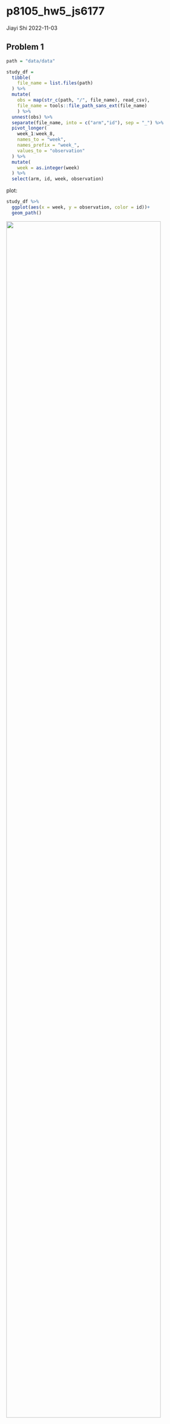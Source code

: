 p8105_hw5_js6177
================
Jiayi Shi
2022-11-03

## Problem 1

``` r
path = "data/data"

study_df = 
  tibble(
    file_name = list.files(path)
  ) %>% 
  mutate(
    obs = map(str_c(path, "/", file_name), read_csv),
    file_name = tools::file_path_sans_ext(file_name)
    ) %>% 
  unnest(obs) %>% 
  separate(file_name, into = c("arm","id"), sep = "_") %>% 
  pivot_longer(
    week_1:week_8,
    names_to = "week",
    names_prefix = "week_",
    values_to = "observation"
  ) %>% 
  mutate(
    week = as.integer(week)
  ) %>% 
  select(arm, id, week, observation)
```

plot:

``` r
study_df %>% 
  ggplot(aes(x = week, y = observation, color = id))+
  geom_path()
```

<img src="p8105_hw5_js6177_files/figure-gfm/unnamed-chunk-2-1.png" width="90%" />

numeric analysis

``` r
study_df %>% 
  group_by(arm) %>% 
  summarise(
    obs_mean = mean(observation),
    obs_sd = sd(observation),
    obs_max = max(observation),
    obs_min = min(observation)
  )
```

    ## # A tibble: 2 × 5
    ##   arm   obs_mean obs_sd obs_max obs_min
    ##   <chr>    <dbl>  <dbl>   <dbl>   <dbl>
    ## 1 con       1.02   1.29    4.26   -2.17
    ## 2 exp       3.64   1.96    7.66   -0.84

## Problem 2

Read raw data:

``` r
homicide_data = read_csv("data/homicide-data.csv")
```

The raw data set has 52179 homicides in 50 large US cities from 2007 to
2017. It contains 12 variables, including the id of the killing, the
reported date, the basic demographic information about each victim
(first name, last name, race, age and sex), the location of the killing
(city, state, latitude and longitude) and whether an arrest was made.

The code below createa a `city_state` variable and summarizes within
cities to obtain the total number of homicides and the number of
unsolved homicides. The result is solved in `table`.

``` r
homicide_data =
  mutate(homicide_data, city_state = str_c(city, state, sep = ", "))

table = homicide_data %>% 
  group_by(city_state) %>% 
  summarise(
    total = n(),
    unsolved = sum(disposition %in% c("Closed without arrest","Open/No arrest"))
    )

table %>% knitr::kable()
```

| city_state         | total | unsolved |
|:-------------------|------:|---------:|
| Albuquerque, NM    |   378 |      146 |
| Atlanta, GA        |   973 |      373 |
| Baltimore, MD      |  2827 |     1825 |
| Baton Rouge, LA    |   424 |      196 |
| Birmingham, AL     |   800 |      347 |
| Boston, MA         |   614 |      310 |
| Buffalo, NY        |   521 |      319 |
| Charlotte, NC      |   687 |      206 |
| Chicago, IL        |  5535 |     4073 |
| Cincinnati, OH     |   694 |      309 |
| Columbus, OH       |  1084 |      575 |
| Dallas, TX         |  1567 |      754 |
| Denver, CO         |   312 |      169 |
| Detroit, MI        |  2519 |     1482 |
| Durham, NC         |   276 |      101 |
| Fort Worth, TX     |   549 |      255 |
| Fresno, CA         |   487 |      169 |
| Houston, TX        |  2942 |     1493 |
| Indianapolis, IN   |  1322 |      594 |
| Jacksonville, FL   |  1168 |      597 |
| Kansas City, MO    |  1190 |      486 |
| Las Vegas, NV      |  1381 |      572 |
| Long Beach, CA     |   378 |      156 |
| Los Angeles, CA    |  2257 |     1106 |
| Louisville, KY     |   576 |      261 |
| Memphis, TN        |  1514 |      483 |
| Miami, FL          |   744 |      450 |
| Milwaukee, wI      |  1115 |      403 |
| Minneapolis, MN    |   366 |      187 |
| Nashville, TN      |   767 |      278 |
| New Orleans, LA    |  1434 |      930 |
| New York, NY       |   627 |      243 |
| Oakland, CA        |   947 |      508 |
| Oklahoma City, OK  |   672 |      326 |
| Omaha, NE          |   409 |      169 |
| Philadelphia, PA   |  3037 |     1360 |
| Phoenix, AZ        |   914 |      504 |
| Pittsburgh, PA     |   631 |      337 |
| Richmond, VA       |   429 |      113 |
| Sacramento, CA     |   376 |      139 |
| San Antonio, TX    |   833 |      357 |
| San Bernardino, CA |   275 |      170 |
| San Diego, CA      |   461 |      175 |
| San Francisco, CA  |   663 |      336 |
| Savannah, GA       |   246 |      115 |
| St. Louis, MO      |  1677 |      905 |
| Stockton, CA       |   444 |      266 |
| Tampa, FL          |   208 |       95 |
| Tulsa, AL          |     1 |        0 |
| Tulsa, OK          |   583 |      193 |
| Washington, DC     |  1345 |      589 |

``` r
unsolved = table %>% 
  filter(city_state == "Baltimore, MD") %>% 
  pull(unsolved)

total = table %>% 
  filter(city_state == "Baltimore, MD") %>%
  pull(total)

prop = prop.test(unsolved, total)
```

- estimated proportion:

``` r
broom::tidy(prop) %>% pull(estimate) %>% round(3)
```

    ##     p 
    ## 0.646

- confidence interval:

``` r
lower_bound = broom::tidy(prop) %>% pull(conf.low) %>% round(3)
upper_bound = broom::tidy(prop) %>% pull(conf.high) %>% round(3)

str_c(lower_bound, upper_bound, sep = ",")
```

    ## [1] "0.628,0.663"

I define a function `prop_ci` to derive the estimated proportion and
confidence intervals with input.

``` r
prop_ci = function(data){
  
  prop = prop.test(data$unsolved, data$total)
  
  broom::tidy(prop) %>% 
    select(estimate, conf.low, conf.high)
}
```

I use list columns to get estimated proportions and CIs for each city. I
first nest the `total` and `unsolved` columns in `table` and then map it
to the function I defined above.

By the warning message, I check the data for Tulsa, AL, which only has
one killing in total and zero unsolved case, so the Chi-squared
approximation may be incorrect. Therefore, I mutate the confidence
interval for this specific city accordingly.

``` r
prop_df =
  nest(table, data = total:unsolved) %>% 
  mutate(unsolved_data = map(.$data, prop_ci)) %>%
  unnest(unsolved_data) %>% 
  select(-data) %>% 
  rename(conf_low = conf.low, conf_high = conf.high) %>% 
  mutate(conf_high = replace(conf_high, city_state == "Tulsa, AL", 0))
```

    ## Warning in prop.test(data$unsolved, data$total): Chi-squared approximation may
    ## be incorrect

The code below create a plot that shows the estimates and CIs for each
city.

``` r
prop_df %>% 
  # Organize cities according to the proportion of unsolved homicide.
  mutate(city_state = fct_reorder(city_state, estimate)) %>% 
  
  ggplot(aes(x = city_state, y = estimate))+
  geom_point()+
  geom_errorbar(aes(ymin = conf_low, ymax = conf_high))+
  labs(title = "Proportion of unsolved homicides for 50 U.S. cities", 
       x = "Proportion of unsolved homicides", 
       y = "City", 
       caption = "Error bars represent 95% confidence interval") +
  theme(axis.text.x = element_text(angle = 90, vjust = 0.2, hjust = 1))
```

<img src="p8105_hw5_js6177_files/figure-gfm/unnamed-chunk-11-1.png" width="90%" />

## Problem 3

I write a function `sim_mu_p` to generate a dataset which follows a
normal distribution with mean equals 0 and standard deviation equals 5,
and then obtain the estimated mu and p-value by performing a t test at
0.05 significance level.

``` r
n = 30
sigma = 5
mu = 0

sim_mu_p = function(mu){
  
  sim_data = tibble(x = rnorm(n, mu, sigma))
  
  sim_data %>% 
  t.test(mu = 0, conf.level = 0.95) %>% 
  broom::tidy() %>% 
  select(estimate, p.value)
}
```

Generate 5000 datasets and apply the function defined above.

``` r
output = vector("list", 5000)

for (i in 1:5000){
  output[[i]] = sim_mu_p(mu)
}

sim_results = bind_rows(output) 
```

The code below repeats the above for μ={1,2,3,4,5,6}.

``` r
sim_df = 
  expand_grid(
    n = 30,
    sigma = 5,
    mu = c(1,2,3,4,5,6),
    iter = 1:5000
  ) %>% 
  mutate(result = map(mu, sim_mu_p)) %>% 
  unnest(result)
```

I then make a plot showing the proportion of times the null was rejected
(the power of the test) vs the true value of $\mu$.

``` r
sim_df %>%  
  group_by(mu) %>% 
  summarise(
    total = n(),
    n_reject = sum(p.value<0.05),
    prop = n_reject/total
  ) %>% 
  ggplot(aes(x = mu, y = prop))+
  geom_point()+
  geom_path()+
  labs(
    title = "Power of the test vs true mu",
    x = "mu",
    y = "Proportion of times the null was rejected"
  )
```

<img src="p8105_hw5_js6177_files/figure-gfm/unnamed-chunk-15-1.png" width="90%" />

From the plot, we can see that when the effect size increases, the power
increases, but the increasing rate get smaller and tends to 0.

The plot below shows the average estimate of $\hat{\mu}$ and the average
estimate of $\hat{\mu}$ only in samples for which the null was rejected
vs the true $\mu$

``` r
sim_df %>% 
  group_by(mu) %>% 
  summarise(
    avg_mu_hat_1 = mean(estimate)
  ) %>% left_join(
    sim_df %>% 
      filter(p.value<0.05) %>% 
      group_by(mu) %>% 
      summarise(
        avg_mu_hat_2 = mean(estimate)
  ), by = "mu"
  ) %>% 
  pivot_longer(
    2:3,
    names_to = "mu_hat",
    names_prefix = "avg_mu_hat_",
    values_to = "avg_estimate"
  ) %>% 
  ggplot(aes(y = avg_estimate, x = mu, color = mu_hat)) +
  geom_point()+
  geom_path()+
  labs(
    x = "True mu",
    y = "Average estimate of mu_hat"
  )
```

<img src="p8105_hw5_js6177_files/figure-gfm/unnamed-chunk-16-1.png" width="90%" />

The sample average of $\hat{\mu}$ across tests for which the null is
rejected approximately equal to the true value of $\mu$ only when effect
size/power of the test is large.
